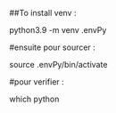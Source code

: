 ##To install venv :

python3.9 -m venv .envPy

#ensuite pour sourcer :

source .envPy/bin/activate

#pour verifier :

which python



